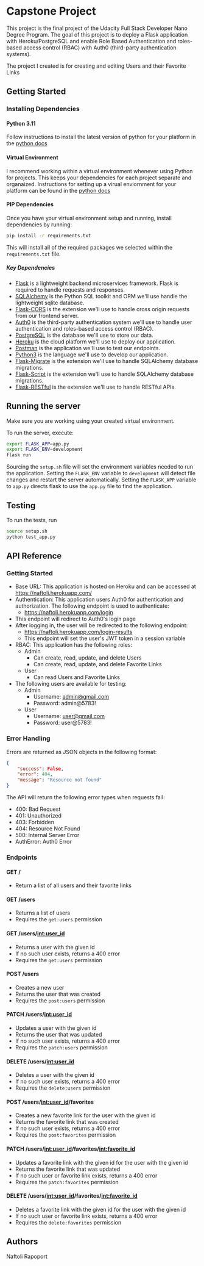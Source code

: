 # Capstone Project
This project is the final project of the Udacity Full Stack Developer Nano Degree Program. The goal of this project is to deploy a Flask application with Heroku/PostgreSQL and enable Role Based Authentication and roles-based access control (RBAC) with Auth0 (third-party authentication systems).

The project I created is for creating and editing Users and their Favorite Links

## Getting Started
### Installing Dependencies
#### Python 3.11
Follow instructions to install the latest version of python for your platform in the [python docs](https://docs.python.org/3/using/unix.html#getting-and-installing-the-latest-version-of-python)

#### Virtual Environment
I recommend working within a virtual environment whenever using Python for projects. This keeps your dependencies for each project separate and organaized. Instructions for setting up a virual enviornment for your platform can be found in the [python docs](https://packaging.python.org/guides/installing-using-pip-and-virtual-environments/)

#### PIP Dependencies
Once you have your virtual environment setup and running, install dependencies by running:
```bash
pip install -r requirements.txt
```
This will install all of the required packages we selected within the `requirements.txt` file.

##### Key Dependencies
- [Flask](http://flask.pocoo.org/) is a lightweight backend microservices framework. Flask is required to handle requests and responses.
- [SQLAlchemy](https://www.sqlalchemy.org/) is the Python SQL toolkit and ORM we'll use handle the lightweight sqlite database.
- [Flask-CORS](https://flask-cors.readthedocs.io/en/latest/#) is the extension we'll use to handle cross origin requests from our frontend server.
- [Auth0](https://auth0.com/) is the third-party authentication system we'll use to handle user authentication and roles-based access control (RBAC).
- [PostgreSQL](https://www.postgresql.org/) is the database we'll use to store our data.
- [Heroku](https://www.heroku.com/) is the cloud platform we'll use to deploy our application.
- [Postman](https://www.postman.com/) is the application we'll use to test our endpoints.
- [Python3](https://www.python.org/) is the language we'll use to develop our application.
- [Flask-Migrate](https://flask-migrate.readthedocs.io/en/latest/) is the extension we'll use to handle SQLAlchemy database migrations.
- [Flask-Script](https://flask-script.readthedocs.io/en/latest/) is the extension we'll use to handle SQLAlchemy database migrations.
- [Flask-RESTful](https://flask-restful.readthedocs.io/en/latest/) is the extension we'll use to handle RESTful APIs. 

## Running the server
Make sure you are working using your created virtual environment.

To run the server, execute:
```bash
export FLASK_APP=app.py
export FLASK_ENV=development
flask run
```
Sourcing the `setup.sh` file will set the environment variables needed to run the application.
Setting the `FLASK_ENV` variable to `development` will detect file changes and restart the server automatically.
Setting the `FLASK_APP` variable to `app.py` directs flask to use the `app.py` file to find the application.

## Testing
To run the tests, run
```bash
source setup.sh
python test_app.py
```

## API Reference
### Getting Started
- Base URL: This application is hosted on Heroku and can be accessed at https://naftoli.herokuapp.com/
- Authentication: This application users Auth0 for authentication and authorization. The following endpoint is used to authenticate: 
    - https://naftoli.herokuapp.com/login
- This endpoint will redirect to Auth0's login page
- After logging in, the user will be redirected to the following endpoint:
    - https://naftoli.herokuapp.com/login-results
    - This endpoint will set the user's JWT token in a session variable
- RBAC: This application has the following roles:
    - Admin
        - Can create, read, update, and delete Users
        - Can create, read, update, and delete Favorite Links
    - User
        - Can read Users and Favorite Links
- The following users are available for testing:
    - Admin
        - Username: admin@gmail.com
        - Password: admin@5783!
    - User
        - Username: user@gmail.com
        - Password: user@5783!

### Error Handling
Errors are returned as JSON objects in the following format:
```json
{
    "success": False,
    "error": 404,
    "message": "Resource not found"
}
```

The API will return the following error types when requests fail:
- 400: Bad Request
- 401: Unauthorized
- 403: Forbidden
- 404: Resource Not Found
- 500: Internal Server Error
- AuthError: Auth0 Error

### Endpoints
#### GET /
- Return a list of all users and their favorite links

#### GET /users
- Returns a list of users
- Requires the `get:users` permission

#### GET /users/<int:user_id>
- Returns a user with the given id
- If no such user exists, returns a 400 error
- Requires the `get:users` permission

#### POST /users
- Creates a new user
- Returns the user that was created
- Requires the `post:users` permission

#### PATCH /users/<int:user_id>
- Updates a user with the given id
- Returns the user that was updated
- If no such user exists, returns a 400 error
- Requires the `patch:users` permission

#### DELETE /users/<int:user_id>
- Deletes a user with the given id
- If no such user exists, returns a 400 error
- Requires the `delete:users` permission

#### POST /users/<int:user_id>/favorites
- Creates a new favorite link for the user with the given id
- Returns the favorite link that was created
- If no such user exists, returns a 400 error
- Requires the `post:favorites` permission

#### PATCH /users/<int:user_id>/favorites/<int:favorite_id>
- Updates a favorite link with the given id for the user with the given id
- Returns the favorite link that was updated
- If no such user or favorite link exists, returns a 400 error
- Requires the `patch:favorites` permission

#### DELETE /users/<int:user_id>/favorites/<int:favorite_id>
- Deletes a favorite link with the given id for the user with the given id
- If no such user or favorite link exists, returns a 400 error
- Requires the `delete:favorites` permission

## Authors
Naftoli Rapoport